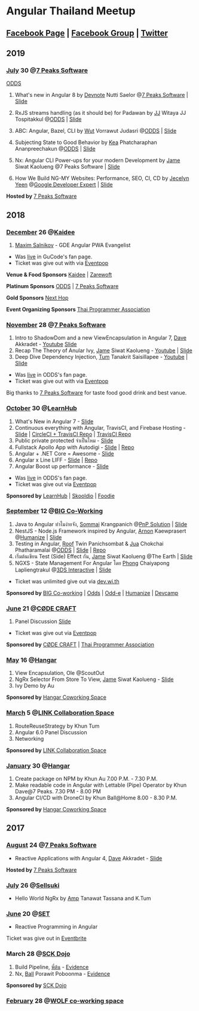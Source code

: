 # Angular Thailand Meetup

## [Facebook Page](https://fb.me/angularth) | [Facebook Group](https://facebook.com/groups/angularjs.th) | [Twitter](https://twitter.com/AngularThailand)

## 2019

### [July](https://www.facebook.com/events/340697073485865/) 30 @[7 Peaks Software](https://fb.me/7peaksoftware)
[ODDS](https://fb.me/oddsteam) 

1. What's new in Angular 8 by [Devnote](https://www.facebook.com/devnoteio) Nutti Saelor @[7 Peaks Software](https://fb.me/7peakssoftware) | [Slide](https://slides.com/leelorz/let-s-talk-about-8/)

2. RxJS streams handling (as it should be) for Padawan by [JJ](https://www.facebook.com/jj.witaya) Witaya JJ Tospitakkul @[ODDS](https://fb.me/oddsteam) | [Slide](https://docs.google.com/presentation/d/1rMwoz4DlyUif2oE6kNrgLA7tuXjYtWPI_aX5hr77bHU/mobilepresent?slide=id.g5e0ddcf789_0_213)

3. ABC: Angular, Bazel, CLI by [Wut](https://www.facebook.com/vorrawut.judasri) Vorrawut Judasri @[ODDS](https://fb.me/oddsteam) | [Slide](https://drive.google.com/file/d/105fty3OELQg1Ebrd9mn-ZaflhI05JmMQ/view?usp=drivesdk)

4. Subjecting State to Good Behavior by [Kea](https://www.facebook.com/phat.pan) Phatcharaphan Ananpreechakun @[ODDS](https://fb.me/oddsteam) | [Slide](http://bit.ly/2OmEisq)
5. Nx: Angular CLI Power-ups for your modern Development by [Jame](https://fb.me/perjerz.thailand) Siwat Kaolueng @7 Peaks Software | [Slide](https://docs.google.com/presentation/d/1xiyIEMR3dA7vuBHMLivBb2WUwTHYF0yjz_kld42L2VE/edit?usp=sharing)
6. How We Build NG-MY Websites: Performance, SEO, CI, CD by [Jecelyn Yeen](https://twitter.com/JecelynYeen) @[Google Developer Expert](https://google-developers.appspot.com/community/experts/directory/profile/profile-jecelyn_yeen) | [Slide](https://bit.ly/ng-my-site-th)

**Hosted by** [7 Peaks Software](https://fb.me/7peakssoftware)

## 2018

### [December](https://www.facebook.com/events/326475251520065) 26 @[Kaidee](https://fb.me/kaideecom)

1. [Maxim Salnikov](https://twitter.com/webmaxru) - GDE Angular PWA Evangelist

- Was [live](https://www.facebook.com/gucodelive/videos/vl.782818062063426/299123864064948/) in GuCode's fan page. 
- Ticket was give out with via [Eventpop](https://www.eventpop.me/e/4780)

**Venue & Food Sponsors** [Kaidee](https://fb.me/kaideecom) 
| [Zarewoft](https://fb.me/zarewoft)

**Platinum Sponsors** [ODDS](https://fb.me/oddsteam) 
| [7 Peaks Software](https://fb.me/7peakssoftware)

**Gold Sponsors** [Next Hop](https://fb.me/nexthopthai/)

**Event Organizing Sponsors** [Thai Programmer Association](https://fb.me/ThaiProgrammerSociety)

### [November](https://www.facebook.com/events/536523386844377) 28 @[7 Peaks Software](https://fb.me/7peakssoftware)

1. Intro to ShadowDom and a new ViewEncapsulation in Angular 7, [Dave](https://fb.me/dave.akkradet) Akkradet - [Youtube](https://youtu.be/tHIcuk7Gm4c) [Slide](https://docs.google.com/presentation/d/18N_OpCA4dzCZKPHv3rysCUJEDAzvbRpq18x7CS13BX8/edit?usp=sharing)
2. Recap The Theory of Anular Ivy, [Jame](https://fb.me/perjerz.thailand) Siwat Kaolueng - [Youtube](https://youtu.be/aCmjNui0-Hc) | [Slide](https://docs.google.com/presentation/d/1sAzwCZlhXO8Y__Ltqe3dl2NxYE0M4wuJ-fuLYX3CSVU/edit?usp=sharing)
3. Deep Dive Dependency Injection, [Tum](https://fb.me/zixsma) Tanakrit Saisillapee - [Youtube](https://youtu.be/Lt5f0_tiRSM) | [Slide](https://www.slideshare.net/zixsma/angular-dependency-injection)

- Was [live](https://facebook.com/oddsteam/videos/1032265250267571) in ODDS's fan page.
- Ticket was give out with via [Eventpop](https://www.eventpop.me/e/4681)

Big thanks to [7 Peaks Software](https://fb.me/7peakssoftware) for taste food good drink and best vanue.

### [October](https://facebook.com/events/326311217947848/) 30 @[LearnHub](https://fb.me/LearnHubCoLearningSpace)

1. What's New in Angular 7 - [Slide](https://slides.com/leelorz/deck/)
2. Continuous everything with Angular, TravisCI, and Firebase Hosting - [Slide](https://goo.gl/sBUh9R) | [CircleCI + TravisCI Repo](https://github.com/angularthailand/who-use-angular-in-thailand/) | [TravisCI Repo](https://github.com/perjerz3434/continuous-everything)
3. Public private protected จำเป็นไหม - [Slide](https://goo.gl/KWopaa)
4. Fullstack Apollo App with Autodigi - [Slide](https://goo.gl/paM1F3) | [Repo](https://github.com/tonmanna/labGQLNgMeetup)
5. Angular + .NET Core = Awesome - [Slide](https://goo.gl/4XnH1C)
6. Angular x Line LIFF - [Slide](https://goo.gl/CktASq) | [Repo](https://github.com/ninxxxxx/ng-x-line-liff)
7. Angular Boost up performance - [Slide](https://goo.gl/MMU3vM)

- Was [live](https://facebook.com/oddsteam/videos/1032265250267571) in ODDS's fan page.
- Ticket was give out via [Eventpop](https://www.eventpop.me/e/4415)

**Sponsored by** [LearnHub](https://fb.me/LearnHubCoLearningSpace) | [Skooldio](https://fb.me/skooldio) | [Foodie](https://fb.me/foodiediscounts)

### [September](https://facebook.com/events/238868826802487/) 12 @[BIG Co-Working](https://fb.me/bigcowork)

1. Java to Angular ทำไมง่ายจัง, [Sommai](https://fb.me/sommaik) Krangpanich @[PnP Solution](https://fb.me/pnpsolution) | [Slide](https://drive.google.com/file/d/1NMnhS8zfQR4WkEdt8sCFUloJ3J1yLopc/view?fbclid=IwAR2P3NVe1ZYvCwRtM4NcYOh3_FqJm6aeileUeGBEVW9mZJQ8ovTnu6Z4NDY)
2. NestJS - Node.js Framework inspired by Angular, [Arnon](https://fb.me/arnaphanasati) Kaewprasert @[Humanize](https://humanize.co.th/) | [Slide](https://drive.google.com/file/d/1u1dEu-9fjBgSpVoWlpMoSy9mtF3UHa6c/view?fbclid=IwAR0O0sqJIocOj_9oDd_5BrkhfpJ-KNtQi1AAvFVNzzDjkHLkJU5KDF0_kpY)
3. Testing in Angular, [Roof](https://fb.me/roofimon.class) Twin Panichsombat & [Jua](https://fb.me/juacompe) Chokchai Phatharamalai @[ODDS](https://fb.me/oddsteam) | [Slide](https://www.slideshare.net/juacompe/testing-in-x-where-x-is-angular) | [Repo](https://github.com/juacompe/toh-pt6)
4. เริ่มต้นเขียน Test (Side) Effect กัน, [Jame](https://fb.me/perjerz.thailand) Siwat Kaolueng @The Earth | [Slide](https://docs.google.com/presentation/d/1sGGxeHbAMuqgvjvh2OA_VWr7DWCEhjrO_xqc2lu0_zE/edit?fbclid=IwAR3DjiMfV-DhGhM7FhB2AArg_Y9edPIMtY3C-EH0B-RpUDATuBa8vqwyRHE)
5. NGXS - State Management For Angular โดย [Phong](https://fb.me/paullee3ds) Chaiyapong Lapliengtrakul @[3DS Interactive](https://fb.me/3dsinteractive) | [Slide](http://bit.ly/ngxs-slide)

- Ticket was unlimited give out via [dev.wi.th](https://dev.wi.th/event/angular-thailand-meetup-september-2018)

**Sponsored by**
[BIG Co-working](https://fb.me/LearnHubCoLearningSpace) |
[Odds](https://fb.me/oddsteam) |
[Odd-e](https://fb.me/Odde.Thailand) |
[Humanize](https://fb.me/nizeai) |
[Devcamp](https://fb.me/devcamper)

### [June](https://www.facebook.com/events/280593772483436/) 21 @[CØDE CRAFT](https://fb.me/codecraftbkk)

1. Panel Discussion [Slide](https://docs.google.com/presentation/d/1RnC43sSKyfGCBH1xCltK3r0Lw_gb2eRRkwWTbE_2ISk/edit?usp=sharing)

- Ticket was give out via [Eventpop](https://www.eventpop.me/e/3668)

**Sponsored by**
[CØDE CRAFT](https://fb.me/codecraftbkk) |
[Thai Programmer Association](https://fb.me/ThaiProgrammerSociety)

### [May](https://www.eventpop.me/e/3518-angular-meetup-th) 16 @[Hangar](https://fb.me/HANGARCoworkingSpace)

1. View Encapsulation, Ole @ScoutOut
2. NgRx Selector From Store To View, [Jame](https://fb.me/perjerz.thailand) Siwat Kaolueng - [Slide](https://docs.google.com/presentation/d/1d3puR8rTJBscRymhBcHqn2lEeKiI_01esA4_iVfe3Zw/edit?usp=sharing)
3. Ivy Demo by Au

**Sponsored by**
[Hangar Coworking Space](https://fb.me/HANGARCoworkingSpace)

### [March](https://www.eventpop.me/e/3063-angular-meetup-march-2018) 5 @[LINK Collaboration Space](https://fb.me/linkspacebkk)

1. RouteReuseStrategy by Khun Tum
2. Angular 6.0 Panel Discussion
3. Networking

**Sponsored by**
[LINK Collaboration Space](https://fb.me/linkspacebkk)

### [January](https://www.eventpop.me/e/2925) 30 @[Hangar](https://fb.me/HANGARCoworkingSpace)

1. Create package on NPM by Khun Au 7.00 P.M. - 7.30 P.M.
2. Make readable code in Angular with Lettable (Pipe) Operator by Khun Dave@7 Peaks. 7.30 PM - 8.00 PM
3. Angular CI/CD with DroneCI by Khun Ball@Home 8.00 - 8.30 P.M.

**Sponsored by**
[Hangar Coworking Space](https://fb.me/HANGARCoworkingSpace)

## 2017

### [August](https://www.meetup.com/7Peaks-Tech-Events-Bangkok/events/242217583) 24 @[7 Peaks Software](https://fb.me/7peakssoftware)

- Reactive Applications with Angular 4, [Dave](https://fb.me/dave.akkradet) Akkradet - [Slide](https://drive.google.com/file/d/1kZWKoWRsEh7oHmaheb9nVOz82Ag0lwqh/view?usp=sharing)

**Hosted by** [7 Peaks Software](https://fb.me/7peakssoftware)

### [July](https://medium.com/angular-in-thailand/angular-bkk-meetup-2017-4-hello-ngrx-d5a1a4d07b05) 26 @[Sellsuki](https://fb.me/Sellsuki/)

- Hello World NgRx by [Amp](https://fb.me/amp.tanawat) Tanawat Tassana and K.Tum

### [June](https://medium.com/angular-in-thailand/72858e51682b) 20 @[SET](https://fb.me/set.or.th)

- Reactive Programming in Angular

Ticket was give out in [Eventbrite](https://www.eventbrite.com/e/35335683982)

### March 28 @[SCK Dojo](https://www.facebook.com/pages/SCK-Dojo/149871682443357)

1. Build Pipeline, [พี่ต้น](https://fb.me/tonmanna) - [Evidence](https://www.facebook.com/photo.php?fbid=10216300907660172&set=p.10216300907660172)
2. Nx, [Ball](https://fb.me/ball6847) Porawit Poboonma - [Evidence](https://www.facebook.com/groups/angularjs.th/permalink/981378778703455/)

**Sponsored by**
[SCK Dojo](https://www.facebook.com/pages/SCK-Dojo/149871682443357)

### [February](https://www.facebook.com/events/1916895178539036) 28 @[WOLF co-working space](https://fb.me/wolfcoworking)